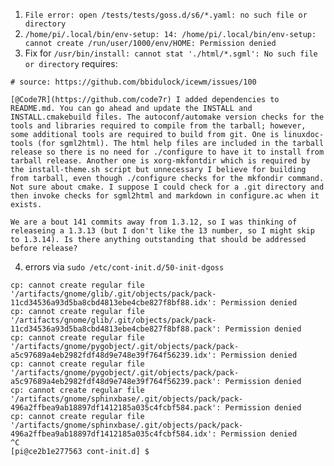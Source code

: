 1. `File error: open /tests/tests/goss.d/s6/*.yaml: no such file or directory`
2. `/home/pi/.local/bin/env-setup: 14: /home/pi/.local/bin/env-setup: cannot create /run/user/1000/env/HOME: Permission denied`
3. Fix for `/usr/bin/install: cannot stat './html/*.sgml': No such file or directory` requires:

```
# source: https://github.com/bbidulock/icewm/issues/100

[@Code7R](https://github.com/code7r) I added dependencies to README.md. You can go ahead and update the INSTALL and INSTALL.cmakebuild files. The autoconf/automake version checks for the tools and libraries required to compile from the tarball; however, some additional tools are required to build from git. One is linuxdoc-tools (for sgml2html). The html help files are included in the tarball release so there is no need for ./configure to have it to install from tarball release. Another one is xorg-mkfontdir which is required by the install-theme.sh script but unnecessary I believe for building from tarball, even though ./configure checks for the mkfondir command. Not sure about cmake. I suppose I could check for a .git directory and then invoke checks for sgml2html and markdown in configure.ac when it exists.

We are a bout 141 commits away from 1.3.12, so I was thinking of releaseing a 1.3.13 (but I don't like the 13 number, so I might skip to 1.3.14). Is there anything outstanding that should be addressed before release?
```

4. errors via `sudo /etc/cont-init.d/50-init-dgoss`

```
cp: cannot create regular file '/artifacts/gnome/glib/.git/objects/pack/pack-11cd34536a93d5ba8cbd4813ebe4cbe827f8bf88.idx': Permission denied
cp: cannot create regular file '/artifacts/gnome/glib/.git/objects/pack/pack-11cd34536a93d5ba8cbd4813ebe4cbe827f8bf88.pack': Permission denied
cp: cannot create regular file '/artifacts/gnome/pygobject/.git/objects/pack/pack-a5c97689a4eb2982fdf48d9e748e39f764f56239.idx': Permission denied
cp: cannot create regular file '/artifacts/gnome/pygobject/.git/objects/pack/pack-a5c97689a4eb2982fdf48d9e748e39f764f56239.pack': Permission denied
cp: cannot create regular file '/artifacts/gnome/sphinxbase/.git/objects/pack/pack-496a2ffbea9ab18897df1412185a035c4fcbf584.pack': Permission denied
cp: cannot create regular file '/artifacts/gnome/sphinxbase/.git/objects/pack/pack-496a2ffbea9ab18897df1412185a035c4fcbf584.idx': Permission denied
^C
[pi@ce2b1e277563 cont-init.d] $
```
